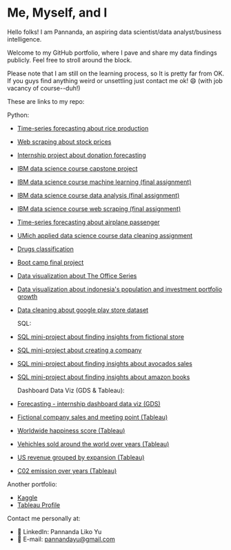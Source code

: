 # Me, Myself, and I
Hello folks! I am Pannanda, an aspiring data scientist/data analyst/business intelligence.

Welcome to my GitHub portfolio, where I pave and share my data findings publicly. Feel free to stroll around the block.

Please note that I am still on the learning process, so It is pretty far from OK. If you guys find anything weird or unsettling just contact me ok! 😄 (with job vacancy of course--duh!)

These are links to my repo:

  Python:
  - [Time-series forecasting about rice production](https://github.com/pannandayu/RiceProduction_TimeSeriesForecasting)
  - [Web scraping about stock prices](https://github.com/pannandayu/WebScrapingProject_StockPrice)
  - [Internship project about donation forecasting](https://github.com/pannandayu/InternshipProject_DonationForecasting)
  - [IBM data science course capstone project](https://github.com/pannandayu/IBMDataScience_CapstoneProject)
  - [IBM data science course machine learning (final assignment)](https://github.com/pannandayu/IBMDataScience_MachineLearning_FinalAssignment)
  - [IBM data science course data analysis (final assignment)](https://github.com/pannandayu/IBMDataScience_DataAnalysis_FinalAssignment)
  - [IBM data science course web scraping (final assignment)](https://github.com/pannandayu/IBMDataScience_WebScraping_FinalAssignment)
  - [Time-series forecasting about airplane passenger](https://github.com/pannandayu/AirplanePassenger_TimeSeriesForecasting)
  - [UMich applied data science course data cleaning assignment](https://github.com/pannandayu/DataCleaning_AppliedDataScience_Assignment3)
  - [Drugs classification](https://github.com/pannandayu/MachineLearningClassification_Drugs)
  - [Boot camp final project](https://github.com/pannandayu/MachineLearningClassification_PredictChurnRiskRate_HackerEarth)
  - [Data visualization about The Office Series](https://github.com/pannandayu/DataVisualization_TheOffice)
  - [Data visualization about indonesia's population and investment portfolio growth](https://github.com/pannandayu/Simple_DataVisualization)
  - [Data cleaning about google play store dataset](https://github.com/pannandayu/DataCleaning-Processing_GooglePlayStore)
  
    SQL:
  - [SQL mini-project about finding insights from fictional store](https://github.com/pannandayu/SQL_Exercise_StoreAttributes/tree/main)
  - [SQL mini-project about creating a company](https://github.com/pannandayu/SQLProject_FictionCompany)
  - [SQL mini-project about finding insights about avocados sales](https://github.com/pannandayu/avocados_sql)
  - [SQL mini-project about finding insights about amazon books](https://github.com/pannandayu/amazon_books)

    Dashboard Data Viz (GDS & Tableau):
  - [Forecasting - internship dashboard data viz (GDS)](https://datastudio.google.com/reporting/19c78da4-4a85-4b05-9c04-71d0e4a1cac5)
  - [Fictional company sales and meeting point (Tableau)](https://public.tableau.com/authoring/FictionalCompanySalesTarget/Sheet1#1)
  - [Worldwide happiness score (Tableau)](https://public.tableau.com/app/profile/pannanda/viz/WorldHappiness_16577053194030/Dashboard1)
  - [Vehichles sold around the world over years (Tableau)](https://public.tableau.com/app/profile/pannanda/viz/VehiclesSoldAroundTheWorld_16577056155350/Sheet2)
  - [US revenue grouped by expansion (Tableau)](https://public.tableau.com/app/profile/pannanda/viz/USRevenue/Sheet2)
  - [C02 emission over years (Tableau)](https://public.tableau.com/app/profile/pannanda/viz/CO2Emission_16577050994300/Dashboard1)

Another portfolio:
- [Kaggle](https://www.kaggle.com/pannandalikoyu/code)
- [Tableau Profile](https://public.tableau.com/app/profile/pannanda#!/)

Contact me personally at:
- 👨 LinkedIn: Pannanda Liko Yu
- 📧 E-mail: pannandayu@gmail.com
